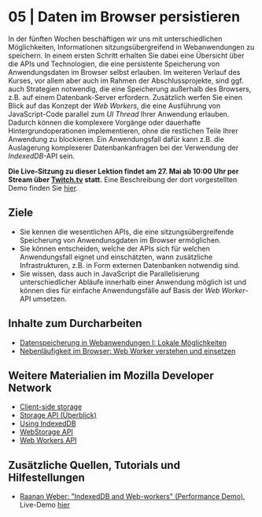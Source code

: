 # 05 | Daten im Browser persistieren

In der fünften Wochen beschäftigen wir uns mit unterschiedlichen Möglichkeiten, Informationen sitzungsübergreifend in Webanwendungen zu speichern. In einem ersten Schritt erhalten Sie dabei eine Übersicht über die APIs und Technologien, die eine persistente Speicherung von Anwendungsdaten im Browser selbst erlauben. Im weiteren Verlauf des Kurses, vor allem aber auch im Rahmen der Abschlussprojekte, sind ggf. auch Strategien notwendig, die eine Speicherung außerhalb des Browsers, z.B. auf einem Datenbank-Server erfordern. Zusätzlich werfen Sie einen Blick auf das Konzept der *Web Workers*, die eine Ausführung von JavaScript-Code parallel zum *UI Thread* Ihrer Anwendung erlauben. Dadurch können die komplexere Vorgänge oder dauerhafte Hintergrundoperationen implementieren, ohne die restlichen Teile Ihrer Anwendung zu blockieren. Ein Anwendungsfall dafür kann z.B. die Auslagerung komplexerer Datenbankanfragen bei der Verwendung der *IndexedDB*-API sein. 

**Die Live-Sitzung zu dieser Lektion findet am 27. Mai ab 10:00 Uhr per Stream über [Twitch.tv](https://twitch.tv/alexanderbazo) statt.** Eine Beschreibung der dort vorgestellten Demo finden Sie [hier](../../Demos/todo-list-db).

## Ziele

- Sie kennen die wesentlichen APIs, die eine sitzungsübergreifende Speicherung von Anwendunsgdaten im Browser ermöglichen.
- Sie können entscheiden, welche der APIs sich für welchen Anwendungsfall eignet und einschätzten, wann zusätzliche Infrastrukturen, z.B. in Form externen Datenbanken notwendig sind.
- Sie wissen, dass auch in JavaScript die Parallelisierung unterschiedlicher Abläufe innerhalb einer Anwendung möglich ist und können dies für einfache Anwendungsfälle auf Basis der *Web Worker*-API umsetzen.

## Inhalte zum Durcharbeiten

- [Datenspeicherung in Webanwendungen I: Lokale Möglichkeiten](./data-storage)
- [Nebenläufigkeit im Browser: Web Worker verstehen und einsetzen](./webworkers)

## Weitere Materialien im Mozilla Developer Network

- [Client-side storage](https://developer.mozilla.org/en-US/docs/Learn/JavaScript/Client-side_web_APIs/Client-side_storage)
- [Storage API (Überblick)](https://developer.mozilla.org/en-US/docs/Web/API/Storage_API)
- [Using IndexedDB](https://developer.mozilla.org/en-US/docs/Web/API/IndexedDB_API/Using_IndexedDB)
- [WebStorage API](https://developer.mozilla.org/en-US/docs/Web/API/Web_Storage_API)
- [Web Workers API](https://developer.mozilla.org/en-US/docs/Web/API/Web_Workers_API)

## Zusätzliche Quellen, Tutorials und Hilfestellungen

- [Raanan Weber: "IndexedDB and Web-workers" (Performance Demo)](https://github.com/RaananW/WebWorkers-IndexedDB), Live-Demo [hier](https://raananw.github.io/WebWorkers-IndexedDB/)
